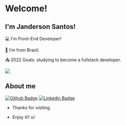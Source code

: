 # Welcome!

## I'm Janderson Santos!

:computer: I'm Front-End Developer!

:house_with_garden: I’m from Brazil.

:outbox_tray: 2022 Goals: studying to become a fullstack developer.


<img src="https://github-readme-stats.vercel.app/api/top-langs/?username=uekodyn" />
 
## About me

[![Github Badge](https://img.shields.io/badge/-Github-000?style=flat-square&logo=Github&logoColor=white&link=LINK_GIT)](https://github.com/uekodyn) [![Linkedin Badge](https://img.shields.io/badge/-LinkedIn-blue?style=flat-square&logo=Linkedin&logoColor=white&link=https://www.linkedin.com/in/janderson-santos-03792b187/)](https://www.linkedin.com/in/janderson-santos-03792b187/)

- Thanks for visiting.

- Enjoy it!! o/


